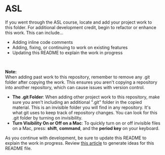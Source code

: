 
# ASL 

If you went through the ASL course, locate and add your project work to this folder. For additional development credit, begin to refactor or enhance this work. This can include...

* Adding inline code comments
* Adding, fixing, or continuing to work on existing features
* Updating this README to explain the work in progress

<br>

**Note:**  
When adding past work to this repository, remember to remove any .git folder after copying the work. This ensures you aren't copying a repository into another repository, which can cause issues with version control.   


* **The .git Folder**: When adding other project work to this repository, make sure you aren't including an additional ".git" folder in the copied material. This is an invisible folder you will find in any repository. It's what git uses to keep track of repository changes. You can look for this .git folder by turning on invisibility. 
* **Turn Visibility On or Off on a Mac**: To quickly turn on or off invisible files on a Mac, press: **shift**, **command**, and the **period key** on your keyboard. 

As you continue with development, be sure to update this README to explain the work in progress. Review [this article](https://docs.github.com/en/repositories/managing-your-repositorys-settings-and-features/customizing-your-repository/about-readmes) to generate ideas for this README file. 

<br>

